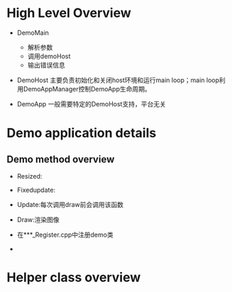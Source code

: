# High Level Overview
- DemoMain
  - 解析参数
  - 调用demoHost
  - 输出错误信息

- DemoHost
主要负责初始化和关闭host环境和运行main loop；main loop利用DemoAppManager控制DemoApp生命周期。

- DemoApp
一般需要特定的DemoHost支持，平台无关


# Demo application details

## Demo method overview
- Resized:
- Fixedupdate:
- Update:每次调用draw前会调用该函数
- Draw:渲染图像

- 在***_Register.cpp中注册demo类
- 

# Helper class overview

